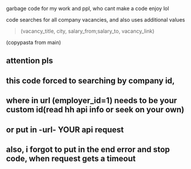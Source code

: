 garbage code for my work and ppl, who cant make a code
enjoy lol

code searches for all company vacancies, and also uses additional values
> (vacancy_title, city, salary_from;salary_to, vacancy_link) 

(copypasta from main)
## attention pls
## this code forced to searching by company id,
## where in url (employer_id=1) needs to be your custom id(read hh api info or seek on your own)
## or put in -url- YOUR api request
## also, i forgot to put in the end error and stop code, when request gets a timeout
